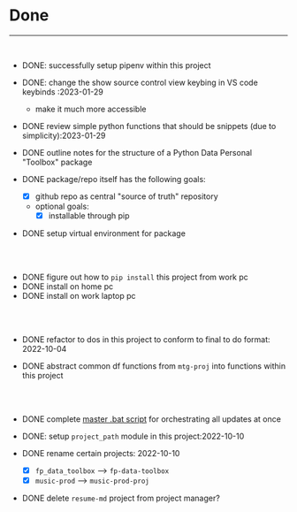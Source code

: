 # **Done**

---

<br>

- DONE: successfully setup pipenv within this project

- DONE: change the show source control view keybing in VS code keybinds :2023-01-29
    - make it much more accessible

- DONE review simple python functions that should be snippets (due to simplicity):2023-01-29

- DONE outline notes for the structure of a Python Data Personal "Toolbox" package
- DONE package/repo itself has the following goals:
    - [x] github repo as central "source of truth" repository
    - optional goals:
        - [x] installable through pip
- DONE setup virtual environment for package

<br><br>

- DONE figure out how to `pip install` this project from work pc
- DONE install on home pc
- DONE install on work laptop pc

<br><br>

- DONE refactor to dos in this project to conform to final to do format: 2022-10-04

- DONE abstract common df functions from `mtg-proj` into functions within this project

<br><br>

- DONE complete [master .bat script](scripts/batch/_master_script.bat) for orchestrating all updates at once

- DONE: setup `project_path` module in this project:2022-10-10

- DONE rename certain projects: 2022-10-10
    - [x] `fp_data_toolbox` --> `fp-data-toolbox`
    - [x] `music-prod` --> `music-prod-proj`

- DONE delete `resume-md` project from project manager?
